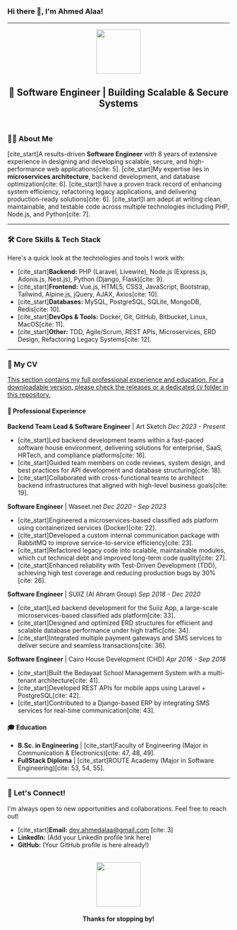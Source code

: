 ### Hi there 👋, I'm Ahmed Alaa!

---

<div id="header" align="center">
  <img src="https://media.giphy.com/media/M9gbBkH9QyXfW/giphy.gif" width="100"/>
  <h2>🚀 Software Engineer | Building Scalable & Secure Systems</h2>
</div>

<br>

### 👨‍💻 About Me

[cite_start]A results-driven **Software Engineer** with 8 years of extensive experience in designing and developing scalable, secure, and high-performance web applications[cite: 5]. [cite_start]My expertise lies in **microservices architecture**, backend development, and database optimization[cite: 6]. [cite_start]I have a proven track record of enhancing system efficiency, refactoring legacy applications, and delivering production-ready solutions[cite: 6]. [cite_start]I am adept at writing clean, maintainable, and testable code across multiple technologies including PHP, Node.js, and Python[cite: 7].

---

### 🛠️ Core Skills & Tech Stack

Here's a quick look at the technologies and tools I work with:

* [cite_start]**Backend:** PHP (Laravel, Livewire), Node.js (Express.js, Adonis.js, Nest.js), Python (Django, Flask)[cite: 9].
* [cite_start]**Frontend:** Vue.js, HTML5, CSS3, JavaScript, Bootstrap, Tailwind, Alpine.js, jQuery, AJAX, Axios[cite: 10].
* [cite_start]**Databases:** MySQL, PostgreSQL, SQLite, MongoDB, Redis[cite: 10].
* [cite_start]**DevOps & Tools:** Docker, Git, GitHub, Bitbucket, Linux, MacOS[cite: 11].
* [cite_start]**Other:** TDD, Agile/Scrum, REST APIs, Microservices, ERD Design, Refactoring Legacy Systems[cite: 12].

---

### 📝 My CV

[This section contains my full professional experience and education. For a downloadable version, please check the releases or a dedicated `CV` folder in this repository.](https://github.com/Dev-Ahmed-Alaa/dev-ahmed-alaa/blob/main/Ahmed%20Alaa.pdf)

#### 💼 Professional Experience

**Backend Team Lead & Software Engineer** | Art Sketch
*Dec 2023 - Present*
* [cite_start]Led backend development teams within a fast-paced software house environment, delivering solutions for enterprise, SaaS, HRTech, and compliance platforms[cite: 16].
* [cite_start]Guided team members on code reviews, system design, and best practices for API development and database structuring[cite: 18].
* [cite_start]Collaborated with cross-functional teams to architect backend infrastructures that aligned with high-level business goals[cite: 19].

**Software Engineer** | Waseet.net
*Dec 2020 - Sep 2023*
* [cite_start]Engineered a microservices-based classified ads platform using containerized services (Docker)[cite: 22].
* [cite_start]Developed a custom internal communication package with RabbitMQ to improve service-to-service efficiency[cite: 23].
* [cite_start]Refactored legacy code into scalable, maintainable modules, which cut technical debt and improved long-term code quality[cite: 27].
* [cite_start]Enhanced reliability with Test-Driven Development (TDD), achieving high test coverage and reducing production bugs by 30%[cite: 26].

**Software Engineer** | SUIIZ (Al Ahram Group)
*Sep 2018 - Dec 2020*
* [cite_start]Led backend development for the Suiiz App, a large-scale microservices-based classified ads platform[cite: 33].
* [cite_start]Designed and optimized ERD structures for efficient and scalable database performance under high traffic[cite: 34].
* [cite_start]Integrated multiple payment gateways and SMS services to deliver secure and seamless transactions[cite: 36].

**Software Engineer** | Cairo House Development (CHD)
*Apr 2016 - Sep 2018*
* [cite_start]Built the Bedayaat School Management System with a multi-tenant architecture[cite: 41].
* [cite_start]Developed REST APIs for mobile apps using Laravel + PostgreSQL[cite: 42].
* [cite_start]Contributed to a Django-based ERP by integrating SMS services for real-time communication[cite: 43].

#### 🎓 Education

* **B.Sc. in Engineering** | [cite_start]Faculty of Engineering (Major in Communication & Electronics)[cite: 47, 48, 49].
* **FullStack Diploma** | [cite_start]ROUTE Academy (Major in Software Engineering)[cite: 53, 54, 55].

---

### 🤝 Let's Connect!

I'm always open to new opportunities and collaborations. Feel free to reach out!

* [cite_start]**Email:** dev.ahmedalaa@gmail.com [cite: 3]
* **LinkedIn:** (Add your LinkedIn profile link here)
* **GitHub:** (Your GitHub profile is here already!)

<br>

<div align="center">
  <img src="https://media.giphy.com/media/Vgf52e2D01jV351x9u/giphy.gif" width="100"/>
  <h4>Thanks for stopping by!</h4>
</div>
